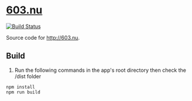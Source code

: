 # [603.nu](http://603.nu)

[![Build Status](https://semaphoreci.com/api/v1/jch254/603-nu/branches/master/shields_badge.svg)](https://semaphoreci.com/jch254/603-nu)

Source code for http://603.nu.

## Build
1. Run the following commands in the app's root directory then check the /dist folder
```
npm install
npm run build
```
